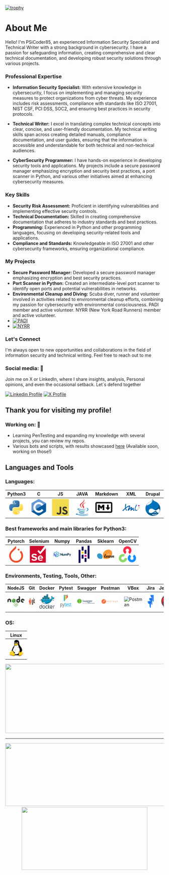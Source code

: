 <!-- - 👋 Hi, I’m @psicoder85 an Information Security Specialist and Technical Writer. I work for Corporations.
- 👀 I’m interested in AI, software, collaboration and share insights with colleagues about news, trends, innovations in the current year and future releases, publishing articles and more...
- 🌱 I’m currently learning ...
- 💞️ I’m looking to collaborate on ...
- 📫 How to reach me ...
-->
<!---
psicoder85/psicoder85 is a ✨ special ✨ repository because its `README.md` (this file) appears on your GitHub profile.
You can click the Preview link to take a look at your changes.
--->
[![trophy](https://github-profile-trophy.vercel.app/?username=psicoder85&title=Stars,Followers,Commits,Repositories,MultipleLang,PullRequest&theme=onedark)](https://github.com/psicoder85/github-profile-trophy)
  
# About Me

Hello! I'm PSiCoder85, an experienced Information Security Specialist and Technical Writer with a strong background in cybersecurity. I have a passion for safeguarding information, creating comprehensive and clear technical documentation, and developing robust security solutions through various projects.

### Professional Expertise

- **Information Security Specialist:** With extensive knowledge in cybersecurity, I focus on implementing and managing security measures to protect organizations from cyber threats. My experience includes risk assessments, compliance with standards like ISO 27001, NIST CSF, PCI DSS, SOC2, and ensuring best practices in security protocols.

- **Technical Writer:** I excel in translating complex technical concepts into clear, concise, and user-friendly documentation. My technical writing skills span across creating detailed manuals, compliance documentation, and user guides, ensuring that the information is accessible and understandable for both technical and non-technical audiences.

- **CyberSecurity Programmer:** I have hands-on experience in developing security tools and applications. My projects include a secure password manager emphasizing encryption and security best practices, a port scanner in Python, and various other initiatives aimed at enhancing cybersecurity measures.

### Key Skills

- **Security Risk Assessment:** Proficient in identifying vulnerabilities and implementing effective security controls.
- **Technical Documentation:** Skilled in creating comprehensive documentation that adheres to industry standards and best practices.
- **Programming:** Experienced in Python and other programming languages, focusing on developing security-related tools and applications.
- **Compliance and Standards:** Knowledgeable in ISO 27001 and other cybersecurity frameworks, ensuring organizational compliance.

### My Projects

- **Secure Password Manager:** Developed a secure password manager emphasizing encryption and best security practices.
- **Port Scanner in Python:** Created an intermediate-level port scanner to identify open ports and potential vulnerabilities in networks.
- **Environmental Cleanup and Diving:** Scuba diver, runner and volunteer involved in activities related to environmental cleanup efforts, combining my passion for cybersecurity with environmental consciousness. PADI member and active volunteer. NYRR (New York Road Runners) member and active volunteer.
- [![PADI](https://img.shields.io/badge/padi-blue?style=for-the-badge&logo=padi&logoColor=white)](https://www.padi.com)
- [![NYRR](https://img.shields.io/badge/nyrr-blue?style=for-the-badge&logo=nyrr&logoColor=white)](https://www.nyrr.org)


### Let's Connect

I'm always open to new opportunities and collaborations in the field of information security and technical writing. Feel free to reach out to me 
  
### Social media: 📡    
Join me on X or LinkedIn, where I share insights, analysis, Personal opinions, and even the occasional setback. Let´s defend together 

[![Linkedin Profile](https://img.shields.io/badge/LinkedIn-blue?style=for-the-badge&logo=linkedin&logoColor=white)](https://www.linkedin.com/in/jair-abrego-cubilla/)
[![X Profile](https://img.shields.io/badge/X-blue?style=for-the-badge&logo=X&logoColor=white)](https://www.x.com/jairabregoc/)

## Thank you for visiting my profile!

### Working on: 🚀

- Learning PenTesting and expanding my knowledge with several projects, you can review my repos.
- Various bots and scripts, with results showcased [here](https://github.com/psicoder85/supreme-funicular-symmetrical) (Available soon, working on those!)


## Languages and Tools 
<div>

### Languages:
| Python3 | C | JS | JAVA | Markdown | XML | Drupal | 
|----------|----------|----------|--------|--------|--------|--------|
|  <img src="https://github.com/devicons/devicon/blob/master/icons/python/python-original.svg" title="Python"  alt="Python" width="55" height="55"/> |  <img src="https://github.com/devicons/devicon/blob/master/icons/c/c-original.svg" title="C"  alt="C" width="55" height="55"/> |  <img src="https://github.com/devicons/devicon/blob/master/icons/javascript/javascript-original.svg" title="JavaScript" alt="JavaScript" width="55" height="55"/> |  <img src="https://github.com/devicons/devicon/blob/master/icons/java/java-original.svg" title="Java" alt="Java" width="55" height="55"/>|  <img src="https://github.com/devicons/devicon/blob/master/icons/markdown/markdown-original.svg" title="Markdown" alt="Markdown" width="55" height="55"/>|  <img src="https://github.com/devicons/devicon/blob/master/icons/xml/xml-original.svg" title="XML" alt="XML" width="55" height="55"/>|  <img src="https://github.com/devicons/devicon/blob/master/icons/drupal/drupal-original.svg" title="Drupal" alt="Drupal" width="55" height="55"/>|



  

### Best frameworks and main libraries for Python3:

| Pytorch | Selenium | Numpy | Pandas | Sklearn | OpenCV |
|----------|----------|----------|----------|----------|----------|
|  <img src="https://github.com/devicons/devicon/blob/master/icons/pytorch/pytorch-original.svg" title="Pytorch"  alt="Pytorch" width="55" height="55"/>|  <img src="https://github.com/devicons/devicon/blob/master/icons/selenium/selenium-original.svg" title="Selenium"  alt="Selenium" width="55" height="55"/>|  <img src="https://github.com/devicons/devicon/blob/master/icons/numpy/numpy-original-wordmark.svg" title="Numpy" alt="Numpy" width="55" height="55"/>|  <img src="https://github.com/devicons/devicon/blob/master/icons/pandas/pandas-original.svg" title="Pandas" alt="Pandas" width="55" height="55"/>|  <img src="https://github.com/devicons/devicon/blob/master/icons/scikitlearn/scikitlearn-original.svg" title="sklearn" alt="sklearn" width="55" height="55"/>| <img src="https://github.com/devicons/devicon/blob/master/icons/opencv/opencv-original.svg" title="mpl" alt="mpl" width="55" height="55"/>|


<!--

### My tools for Data Manipulation & Visualisation:

| Conda | Jupyter | Spark | MySQL | Postgres | SQLite | Plotly | Matpltlib |
|----------|----------|----------|----------|----------|----------|----------|----------|
|<img src="https://github.com/devicons/devicon/blob/master/icons/anaconda/anaconda-original-wordmark.svg" title="Anaconda" alt="Conda" width="55" height="55"/>|<img src="https://github.com/devicons/devicon/blob/master/icons/jupyter/jupyter-original-wordmark.svg" title="Jupiter" alt="Jupiter" width="55" height="55"/>|<img src="https://github.com/devicons/devicon/blob/master/icons/apachespark/apachespark-original-wordmark.svg" title="Spark" alt="Spark" width="55" height="55"/>|<img src="https://github.com/devicons/devicon/blob/master/icons/mysql/mysql-original-wordmark.svg" title="MySQL" alt="MySQL" width="55" height="55"/>|<img src="https://github.com/devicons/devicon/blob/master/icons/postgresql/postgresql-original.svg" title="pg" alt="pg" width="55" height="55"/>|<img src="https://github.com/devicons/devicon/blob/master/icons/sqlite/sqlite-original-wordmark.svg" title="SQLite" alt="SQLite" width="55" height="55"/>|<img src="https://github.com/devicons/devicon/blob/master/icons/plotly/plotly-original.svg" title="plotly" alt="pltly" width="55" height="55"/> | <img src="https://github.com/devicons/devicon/blob/master/icons/matplotlib/matplotlib-original.svg" title="plotly" alt="pltly" width="55" height="55"/> |
-->
  
### Environments, Testing, Tools, Other:

| NodeJS | Git | Docker | Pytest | Swagger | Postman | VBox | Jira | Jenkins | OAuth |
|----------|----------|----------|----------|----------|----------|----------|----------|-------|-------|
|<img src="https://github.com/devicons/devicon/blob/master/icons/nodejs/nodejs-original-wordmark.svg" title="nodejs" alt="NodeJS" width="55" height="55"/>|<img src="https://github.com/devicons/devicon/blob/master/icons/git/git-original-wordmark.svg" title="Git" alt="Git" width="55" height="55"/>|<img src="https://github.com/devicons/devicon/blob/master/icons/docker/docker-original-wordmark.svg" title="Docker" alt="Docker" width="55" height="55"/>|<img src="https://github.com/devicons/devicon/blob/master/icons/pytest/pytest-original-wordmark.svg" title="pytest" alt="pytest" width="55" height="55"/>|  <img src="https://github.com/devicons/devicon/blob/master/icons/swagger/swagger-original-wordmark.svg" title="Swagger" alt="Swagger" width="55" height="55"/>|  <img src="https://github.com/devicons/devicon/blob/master/icons/postman/postman-original-wordmark.svg" title="Postman" alt="Postman" width="55" height="55"/>|<img src="https://banner2.cleanpng.com/20190501/xvt/kisspng-computer-icons-virtualbox-portable-network-graphic-virtualbox-icon-of-line-style-available-in-svg-5cca247f73f9e3.6112721115567514874751.jpg" title="Postman" alt="Postman" width="55" height="55"/>| <img src="https://github.com/devicons/devicon/blob/master/icons/jira/jira-original.svg" title="Swagger" alt="Swagger" width="55" height="55"/>| <img src="https://github.com/devicons/devicon/blob/master/icons/jenkins/jenkins-original.svg" title="Jenkins" alt="Jenkins" width="55" height="55"/>| <img src="https://github.com/devicons/devicon/blob/master/icons/oauth/oauth-original.svg" title="oauth" alt="oauth" width="55" height="55"/>|


### OS:

| Linux | 
|----------|
| <img src="https://github.com/devicons/devicon/blob/master/icons/linux/linux-original.svg" title="Linux" alt="Linux" width="55" height="55"/> | 


  
<p align="center">
  <img width="800" height="220" src="https://streak-stats.demolab.com?user=psicoder85&theme=highcontrast&hide_border=true&border_radius=5&card_width=800">
</p>


---


<p align="center">
  <img width="600" height="200" src="https://github-readme-stats.vercel.app/api?username=psicoder85&show_icons=true&theme=vision-friendly-dark">
  <img width="400" height="200" src="https://github-readme-stats.vercel.app/api/top-langs/?username=psicoder85&size_weight=0.0005&count_weight=0.3&layout=compact&theme=vision-friendly-dark">
</p>
 


<div id="header" align="center">
  <img src="https://komarev.com/ghpvc/?username=psicoder85&style=for-the-badge&color=blue" alt=""/>
</div>
